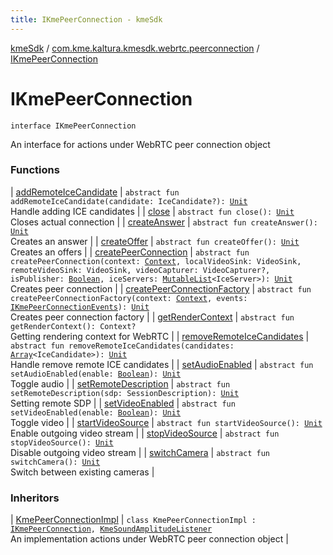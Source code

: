 ```yaml
---
title: IKmePeerConnection - kmeSdk
---
```


[kmeSdk](../../index.html) / [com.kme.kaltura.kmesdk.webrtc.peerconnection](../index.html) / [IKmePeerConnection](./index.html)

# IKmePeerConnection

`interface IKmePeerConnection`

An interface for actions under WebRTC peer connection object

### Functions

| [addRemoteIceCandidate](add-remote-ice-candidate.html) | `abstract fun addRemoteIceCandidate(candidate: IceCandidate?): `[`Unit`](https://kotlinlang.org/api/latest/jvm/stdlib/kotlin/-unit/index.html)<br>Handle adding ICE candidates |
| [close](close.html) | `abstract fun close(): `[`Unit`](https://kotlinlang.org/api/latest/jvm/stdlib/kotlin/-unit/index.html)<br>Closes actual connection |
| [createAnswer](create-answer.html) | `abstract fun createAnswer(): `[`Unit`](https://kotlinlang.org/api/latest/jvm/stdlib/kotlin/-unit/index.html)<br>Creates an answer |
| [createOffer](create-offer.html) | `abstract fun createOffer(): `[`Unit`](https://kotlinlang.org/api/latest/jvm/stdlib/kotlin/-unit/index.html)<br>Creates an offers |
| [createPeerConnection](create-peer-connection.html) | `abstract fun createPeerConnection(context: `[`Context`](https://developer.android.com/reference/android/content/Context.html)`, localVideoSink: VideoSink, remoteVideoSink: VideoSink, videoCapturer: VideoCapturer?, isPublisher: `[`Boolean`](https://kotlinlang.org/api/latest/jvm/stdlib/kotlin/-boolean/index.html)`, iceServers: `[`MutableList`](https://kotlinlang.org/api/latest/jvm/stdlib/kotlin.collections/-mutable-list/index.html)`<IceServer>): `[`Unit`](https://kotlinlang.org/api/latest/jvm/stdlib/kotlin/-unit/index.html)<br>Creates peer connection |
| [createPeerConnectionFactory](create-peer-connection-factory.html) | `abstract fun createPeerConnectionFactory(context: `[`Context`](https://developer.android.com/reference/android/content/Context.html)`, events: `[`IKmePeerConnectionEvents`](../-i-kme-peer-connection-events/index.html)`): `[`Unit`](https://kotlinlang.org/api/latest/jvm/stdlib/kotlin/-unit/index.html)<br>Creates peer connection factory |
| [getRenderContext](get-render-context.html) | `abstract fun getRenderContext(): Context?`<br>Getting rendering context for WebRTC |
| [removeRemoteIceCandidates](remove-remote-ice-candidates.html) | `abstract fun removeRemoteIceCandidates(candidates: `[`Array`](https://kotlinlang.org/api/latest/jvm/stdlib/kotlin/-array/index.html)`<IceCandidate>): `[`Unit`](https://kotlinlang.org/api/latest/jvm/stdlib/kotlin/-unit/index.html)<br>Handle remove remote ICE candidates |
| [setAudioEnabled](set-audio-enabled.html) | `abstract fun setAudioEnabled(enable: `[`Boolean`](https://kotlinlang.org/api/latest/jvm/stdlib/kotlin/-boolean/index.html)`): `[`Unit`](https://kotlinlang.org/api/latest/jvm/stdlib/kotlin/-unit/index.html)<br>Toggle audio |
| [setRemoteDescription](set-remote-description.html) | `abstract fun setRemoteDescription(sdp: SessionDescription): `[`Unit`](https://kotlinlang.org/api/latest/jvm/stdlib/kotlin/-unit/index.html)<br>Setting remote SDP |
| [setVideoEnabled](set-video-enabled.html) | `abstract fun setVideoEnabled(enable: `[`Boolean`](https://kotlinlang.org/api/latest/jvm/stdlib/kotlin/-boolean/index.html)`): `[`Unit`](https://kotlinlang.org/api/latest/jvm/stdlib/kotlin/-unit/index.html)<br>Toggle video |
| [startVideoSource](start-video-source.html) | `abstract fun startVideoSource(): `[`Unit`](https://kotlinlang.org/api/latest/jvm/stdlib/kotlin/-unit/index.html)<br>Enable outgoing video stream |
| [stopVideoSource](stop-video-source.html) | `abstract fun stopVideoSource(): `[`Unit`](https://kotlinlang.org/api/latest/jvm/stdlib/kotlin/-unit/index.html)<br>Disable outgoing video stream |
| [switchCamera](switch-camera.html) | `abstract fun switchCamera(): `[`Unit`](https://kotlinlang.org/api/latest/jvm/stdlib/kotlin/-unit/index.html)<br>Switch between existing cameras |

### Inheritors

| [KmePeerConnectionImpl](../../com.kme.kaltura.kmesdk.webrtc.peerconnection.impl/-kme-peer-connection-impl/index.html) | `class KmePeerConnectionImpl : `[`IKmePeerConnection`](./index.html)`, `[`KmeSoundAmplitudeListener`](../../com.kme.kaltura.kmesdk.webrtc.stats/-kme-sound-amplitude-listener/index.html)<br>An implementation actions under WebRTC peer connection object |

